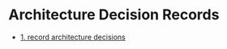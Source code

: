 # Architecture Decision Records

* [1. record architecture decisions](0001-record-architecture-decisions.md)
